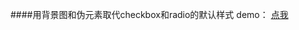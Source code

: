 ####用背景图和伪元素取代checkbox和radio的默认样式
demo： [点我](http://cheesekun.top/ife-nuomi/checkbox-radio/index.html)